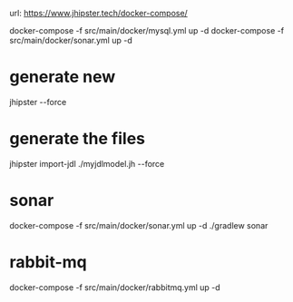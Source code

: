 url: https://www.jhipster.tech/docker-compose/

docker-compose -f src/main/docker/mysql.yml up -d
docker-compose -f src/main/docker/sonar.yml up -d

# generate new

jhipster --force

# generate the files

jhipster import-jdl ./myjdlmodel.jh --force

# sonar

docker-compose -f src/main/docker/sonar.yml up -d
./gradlew sonar

# rabbit-mq

docker-compose -f src/main/docker/rabbitmq.yml up -d
